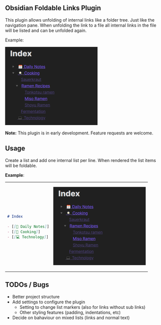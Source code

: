 ## Obsidian Foldable Links Plugin

This plugin allows unfolding of internal links like a folder tree. Just like the navigation pane. When unfolding the
link to a file all internal links in the file will be listed and can be unfolded again.

Example:

![Example](img/example.png)

**Note:** This plugin is in early development. Feature requests are welcome.

## Usage

Create a list and add one internal list per line. When rendered the list items will be foldable.

**Example**:

<table><tr>
<td>

```markdown
# Index

- [[📆 Daily Notes]]
- [[🍳 Cooking]]
- [[💻 Technology]]
```

</td>
<td>

![Example](img/example.png)

</td>
</tr></table>

## TODOs / Bugs

- Better project structure
- Add settings to configure the plugin
    - Setting to change list markers (also for links without sub links)
    - Other styling features (padding, indentations, etc)
- Decide on bahaviour on mixed lists (links and normal text)
